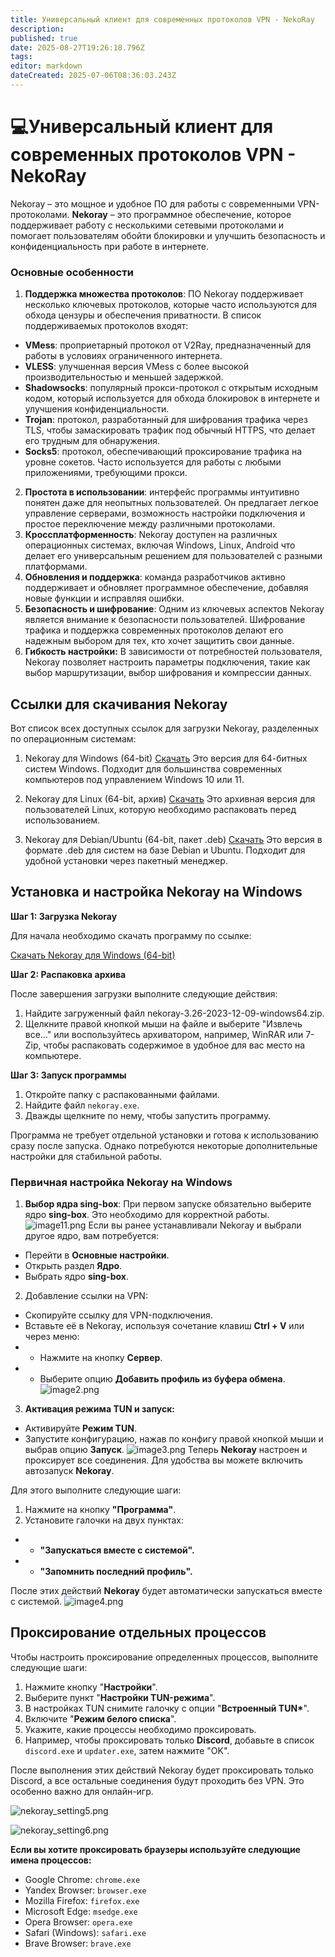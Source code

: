 ```yaml
---
title: Универсальный клиент для современных протоколов VPN - NekoRay
description: 
published: true
date: 2025-08-27T19:26:18.796Z
tags: 
editor: markdown
dateCreated: 2025-07-06T08:36:03.243Z
---
```


# 💻Универсальный клиент для современных протоколов VPN - NekoRay

Nekoray – это мощное и удобное ПО для работы с современными VPN-протоколами.
**Nekoray** – это программное обеспечение, которое поддерживает работу с несколькими сетевыми протоколами и помогает пользователям обойти блокировки и улучшить безопасность и конфиденциальность при работе в интернете.

### Основные особенности

1. **Поддержка множества протоколов**: ПО Nekoray поддерживает несколько ключевых протоколов, которые часто используются для обхода цензуры и обеспечения приватности. В список поддерживаемых протоколов входят:

- **VMess**: проприетарный протокол от V2Ray, предназначенный для работы в условиях ограниченного интернета.
- **VLESS**: улучшенная версия VMess с более высокой производительностью и меньшей задержкой.
- **Shadowsocks**: популярный прокси-протокол с открытым исходным кодом, который используется для обхода блокировок в интернете и улучшения конфиденциальности.
- **Trojan**: протокол, разработанный для шифрования трафика через TLS, чтобы замаскировать трафик под обычный HTTPS, что делает его трудным для обнаружения.
- **Socks5**: протокол, обеспечивающий проксирование трафика на уровне сокетов. Часто используется для работы с любыми приложениями, требующими прокси.

2. **Простота в использовании**: интерфейс программы интуитивно понятен даже для неопытных пользователей. Он предлагает легкое управление серверами, возможность настройки подключения и простое переключение между различными протоколами.
3. **Кроссплатформенность**: Nekoray доступен на различных операционных системах, включая Windows, Linux, Android  что делает его универсальным решением для пользователей с разными платформами.
4. **Обновления и поддержка**: команда разработчиков активно поддерживает и обновляет программное обеспечение, добавляя новые функции и исправляя ошибки.
5. **Безопасность и шифрование**: Одним из ключевых аспектов Nekoray является внимание к безопасности пользователей. Шифрование трафика и поддержка современных протоколов делают его надежным выбором для тех, кто хочет защитить свои данные.
6. **Гибкость настройки:** В зависимости от потребностей пользователя, Nekoray позволяет настроить параметры подключения, такие как выбор маршрутизации, выбор шифрования и компрессии данных.

## Ссылки для скачивания Nekoray

Вот список всех доступных ссылок для загрузки Nekoray, разделенных по операционным системам:

1. Nekoray для Windows (64-bit)
[Скачать](https://github.com/MatsuriDayo/nekoray/releases/download/3.26/nekoray-3.26-2023-12-09-windows64.zip)
Это версия для 64-битных систем Windows. Подходит для большинства современных компьютеров под управлением Windows 10 или 11.

2. Nekoray для Linux (64-bit, архив)
[Скачать](https://github.com/MatsuriDayo/nekoray/releases/download/3.26/nekoray-3.26-2023-12-09-linux64.zip)
Это архивная версия для пользователей Linux, которую необходимо распаковать перед использованием.

3. Nekoray для Debian/Ubuntu (64-bit, пакет .deb)
[Скачать](https://github.com/MatsuriDayo/nekoray/releases/download/3.26/nekoray-3.26-2023-12-09-debian-x64.deb)
Это версия в формате .deb для систем на базе Debian и Ubuntu. Подходит для удобной установки через пакетный менеджер.

## Установка и настройка Nekoray на Windows

**Шаг 1: Загрузка Nekoray**

Для начала необходимо скачать программу по ссылке:

[Скачать Nekoray для Windows (64-bit)](https://github.com/Mahdi-zarei/nekoray/releases/download/4.3.5/nekoray-4.3.5-2025-05-16-windows64.zip)

**Шаг 2: Распаковка архива**

После завершения загрузки выполните следующие действия:

1. Найдите загруженный файл nekoray-3.26-2023-12-09-windows64.zip.
2. Щелкните правой кнопкой мыши на файле и выберите "Извлечь все…" или воспользуйтесь архиватором, например, WinRAR или 7-Zip, чтобы распаковать содержимое в удобное для вас место на компьютере.

**Шаг 3: Запуск программы**

1. Откройте папку с распакованными файлами.
2. Найдите файл `nekoray.exe`.
3. Дважды щелкните по нему, чтобы запустить программу.

Программа не требует отдельной установки и готова к использованию сразу после запуска. Однако потребуются некоторые дополнительные настройки для стабильной работы.

### Первичная настройка Nekoray на Windows

1. **Выбор ядра sing-box**:
При первом запуске обязательно выберите ядро **sing-box**. Это необходимо для корректной работы.
![image11.png](/nekoray/image11.png)
Если вы ранее устанавливали Nekoray и выбрали другое ядро, вам потребуется:

- Перейти в **Основные настройки**.
- Открыть раздел **Ядро**.
- Выбрать ядро **sing-box**.

2. Добавление ссылки на VPN:

- Скопируйте ссылку для VPN-подключения.
- Вставьте её в Nekoray, используя сочетание клавиш **Ctrl + V** или через меню:
- - Нажмите на кнопку **Сервер**.
- - Выберите опцию **Добавить профиль из буфера обмена**.
![image2.png](/nekoray/image2.png)

3. **Активация режима TUN и запуск:**

- Активируйте **Режим TUN**.
- Запустите конфигурацию, нажав по конфигу правой кнопкой мыши и выбрав опцию **Запуск**.
![image3.png](/nekoray/image3.png)
Теперь **Nekoray** настроен и проксирует все соединения. Для удобства вы можете включить автозапуск **Nekoray**.

Для этого выполните следующие шаги:

1. Нажмите на кнопку **"Программа"**.
2. Установите галочки на двух пунктах:

- - **"Запускаться вместе с системой".**
- - **"Запомнить последний профиль".**

После этих действий **Nekoray** будет автоматически запускаться вместе с системой.
![image4.png](/nekoray/image4.png)

## Проксирование отдельных процессов

Чтобы настроить проксирование определенных процессов, выполните следующие шаги:

1. Нажмите кнопку "**Настройки**".
2. Выберите пункт "**Настройки TUN-режима**".
3. В настройках TUN снимите галочку с опции "**Встроенный TUN\***".
4. Включите "**Режим белого списка**".
5. Укажите, какие процессы необходимо проксировать.
6. Например, чтобы проксировать только **Discord**, добавьте в список `discord.exe` и `updater.exe`, затем нажмите "OK".

После выполнения этих действий Nekoray будет проксировать только Discord, а все остальные соединения будут проходить без VPN. Это особенно важно для онлайн-игр.

![nekoray_setting5.png](/nekoray/nekoray_setting5.png)

![nekoray_setting6.png](/nekoray/nekoray_setting6.png)

**Если вы хотите проксировать браузеры используйте следующие имена процессов:**

- Google Chrome: `chrome.exe`
- Yandex Browser: `browser.exe`
- Mozilla Firefox: `firefox.exe`
- Microsoft Edge: `msedge.exe`
- Opera Browser: `opera.exe`
- Safari (Windows): `safari.exe`
- Brave Browser: `brave.exe`
